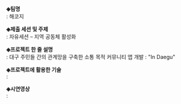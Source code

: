 <b>◈팀명</b>
<br>: 해코지

<b>◈제출 세션 및 주제</b>
<br>: 자유세션 – 지역 공동체 활성화

<b>◈프로젝트 한 줄 설명</b>
<br>: 대구 주민들 간의 관계망을 구축한 소통 목적 커뮤니티 앱 개발 : "In Daegu"

<b>◈프로젝트에 활용한 기술</b>
<br>:

<b>◈시연영상</b>
<br>:
